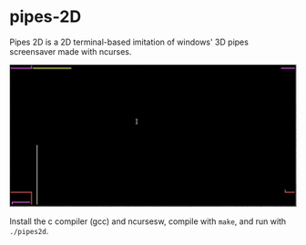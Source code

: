 # pipes-2D

Pipes 2D is a 2D terminal-based imitation of windows' 3D pipes screensaver made with ncurses.

![pipes working its magic](https://github.com/usernyan/pipes-2d-terminal/blob/master/recorded_pipes.gif?raw=true)

Install the c compiler (gcc) and ncursesw, compile with `make`, and run with `./pipes2d`.
